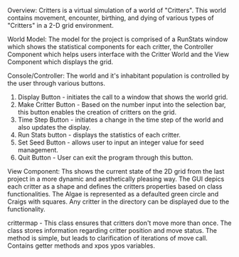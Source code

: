 
Overview: Critters is a virtual simulation of a world of "Critters". This world contains movement, encounter, birthing, and dying of various types of "Critters" in a 2-D grid environment.

World Model: The model for the project is comprised of a RunStats window which shows the statistical components for each critter, the Controller Component which helps users interface with the Critter World and the View Component which displays the grid. 

Console/Controller: The world and it's inhabitant population is controlled by the user through various buttons.
1. Display Button - initiates the call to a window that shows the world grid.
2. Make Critter Button - Based on the number input into the selection bar, this button enables the creation of critters on the grid.
3. Time Step Button - initiates a change in the time step of the world and also updates the display.
4. Run Stats button - displays the statistics of each critter.
5. Set Seed Button - allows user to input an integer value for seed management. 
6. Quit Button - User can exit the program through this button. 

View Component: 
Ths shows the current state of the 2D grid from the last project in a more dynamic and aesthetically pleasing way. The GUI depics each critter as a shape and defines the critters properties based on class functionalities. The Algae is represented as a defaulted green circle and Craigs with squares. Any critter in the directory can be displayed due to the functionality. 

crittermap - This class ensures that critters don't move more than once. The class stores information regarding critter position and move status. The method is simple, but leads to clarification of iterations of move call. Contains getter methods and xpos ypos variables.
